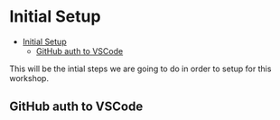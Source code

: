 # Initial Setup

- [Initial Setup](#initial-setup)
  - [GitHub auth to VSCode](#github-auth-to-vscode)

This will be the intial steps we are going to do in order to setup for this workshop.

## GitHub auth to VSCode
